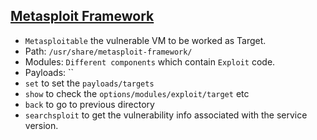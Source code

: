 ## [Metasploit Framework](https://github.com/cybersome/CyberEssentials/tree/main/Metasploit)
- `Metasploitable` the vulnerable VM to be worked as Target.
- Path: `/usr/share/metasploit-framework/`
- Modules: `Different components` which contain `Exploit` code.
- Payloads: ``
- `set` to set the `payloads/targets`
- `show` to check the `options/modules/exploit/target` etc
- `back` to go to previous directory
- `searchsploit` to get the vulnerability info associated with the service version.